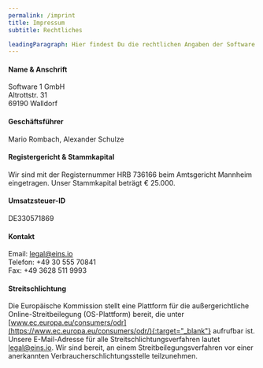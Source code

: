 ```yaml
---
permalink: /imprint
title: Impressum
subtitle: Rechtliches

leadingParagraph: Hier findest Du die rechtlichen Angaben der Software 1 GmbH. Diese sind gültig für alle unsere Produkte und Dienstleistungen.
---
```


#### Name & Anschrift

Software 1 GmbH<br />
Altrottstr. 31<br />
69190 Walldorf


#### Geschäftsführer
Mario Rombach, Alexander Schulze


#### Registergericht & Stammkapital

Wir sind mit der Registernummer HRB 736166 beim Amtsgericht Mannheim eingetragen.
Unser Stammkapital beträgt € 25.000.

#### Umsatzsteuer-ID
DE330571869


#### Kontakt

Email: legal@eins.io<br />
Telefon: +49 30 555 70841<br />
Fax: +49 3628 511 9993<br />


#### Streitschlichtung

Die Europäische Kommission stellt eine Plattform für die außergerichtliche
Online-Streitbeilegung (OS-Plattform) bereit, die unter
[www.ec.europa.eu/consumers/odr](https://www.ec.europa.eu/consumers/odr/){:target="_blank"}
aufrufbar ist. Unsere E-Mail-Adresse für alle Streitschlichtungsverfahren lautet
legal@eins.io. Wir sind bereit, an einem Streitbeilegungsverfahren vor einer anerkannten
Verbraucherschlichtungsstelle teilzunehmen.

